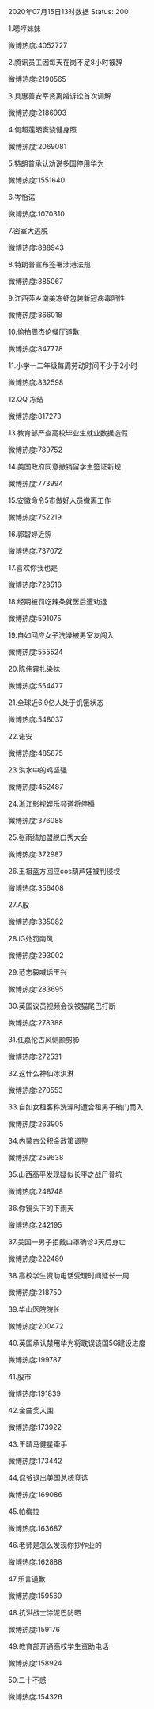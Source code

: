 2020年07月15日13时数据
Status: 200

1.嗯哼妹妹

微博热度:4052727

2.腾讯员工因每天在岗不足8小时被辞

微博热度:2190565

3.具惠善安宰贤离婚诉讼首次调解

微博热度:2186993

4.何超莲晒窦骁健身照

微博热度:2069081

5.特朗普承认劝说多国停用华为

微博热度:1551640

6.岑怡诺

微博热度:1070310

7.密室大逃脱

微博热度:888943

8.特朗普宣布签署涉港法规

微博热度:885067

9.江西萍乡南美冻虾包装新冠病毒阳性

微博热度:866018

10.偷拍周杰伦餐厅道歉

微博热度:847778

11.小学一二年级每周劳动时间不少于2小时

微博热度:832598

12.QQ 冻结

微博热度:817273

13.教育部严查高校毕业生就业数据造假

微博热度:789752

14.美国政府同意撤销留学生签证新规

微博热度:773994

15.安徽命令5市做好人员撤离工作

微博热度:752219

16.郭碧婷近照

微博热度:737072

17.喜欢你我也是

微博热度:728516

18.经期被罚吃辣条就医后遭劝退

微博热度:591075

19.自如回应女子洗澡被男室友闯入

微博热度:555524

20.陈伟霆扎染袜

微博热度:554477

21.全球近6.9亿人处于饥饿状态

微博热度:548037

22.诺安

微博热度:485875

23.洪水中的鸡坚强

微博热度:452487

24.浙江影视娱乐频道将停播

微博热度:376088

25.张雨绮加盟脱口秀大会

微博热度:372987

26.王祖蓝方回应cos葫芦娃被判侵权

微博热度:356408

27.A股

微博热度:335082

28.iG处罚南风

微博热度:293002

29.范志毅喊话王兴

微博热度:283695

30.英国议员视频会议被猫尾巴打断

微博热度:278388

31.任嘉伦古风侧颜剪影

微博热度:272531

32.这什么神仙冰淇淋

微博热度:270553

33.自如女租客称洗澡时遭合租男子破门而入

微博热度:263905

34.内蒙古公积金政策调整

微博热度:259638

35.山西高平发现疑似长平之战尸骨坑

微博热度:248748

36.你镜头下的下雨天

微博热度:242195

37.美国一男子拒戴口罩确诊3天后身亡

微博热度:222489

38.高校学生资助电话受理时间延长一周

微博热度:218750

39.华山医院院长

微博热度:200472

40.英国承认禁用华为将耽误该国5G建设进度

微博热度:199787

41.股市

微博热度:191839

42.金曲奖入围

微博热度:173922

43.王晴马健星牵手

微博热度:173442

44.侃爷退出美国总统竞选

微博热度:169086

45.帕梅拉

微博热度:163687

46.老师是怎么发现你抄作业的

微博热度:162888

47.乐言道歉

微博热度:159569

48.抗洪战士涂泥巴防晒

微博热度:159176

49.教育部开通高校学生资助电话

微博热度:158924

50.二十不惑

微博热度:154326

